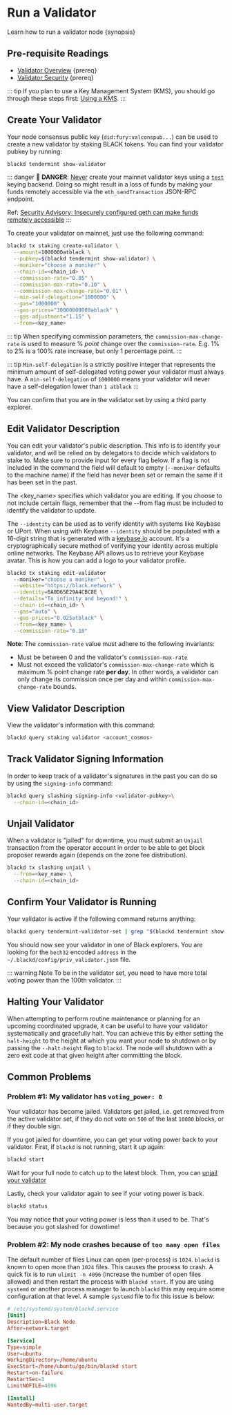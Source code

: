 <!--
order: 1
-->

# Run a Validator

Learn how to run a validator node {synopsis}

## Pre-requisite Readings

- [Validator Overview](./../overview.md) {prereq}
- [Validator Security](./../security/security.md) {prereq}

::: tip
If you plan to use a Key Management System (KMS), you should go through these steps first: [Using a KMS](./../security/kms.md).
:::

## Create Your Validator

Your node consensus public key (`did:fury:valconspub...`) can be used to create a new validator by staking BLACK tokens. You can find your validator pubkey by running:

```bash
blackd tendermint show-validator
```

::: danger
🚨 **DANGER**: <u>Never</u> create your mainnet validator keys using a [`test`](./../../users/keys/keyring.md#testing) keying backend. Doing so might result in a loss of funds by making your funds remotely accessible via the `eth_sendTransaction` JSON-RPC endpoint.

Ref: [Security Advisory: Insecurely configured geth can make funds remotely accessible](https://blog.ethereum.org/2015/08/29/security-alert-insecurely-configured-geth-can-make-funds-remotely-accessible/)
:::

To create your validator on mainnet, just use the following command:

```bash
blackd tx staking create-validator \
  --amount=1000000atblack \
  --pubkey=$(blackd tendermint show-validator) \
  --moniker="choose a moniker" \
  --chain-id=<chain_id> \
  --commission-rate="0.05" \
  --commission-max-rate="0.10" \
  --commission-max-change-rate="0.01" \
  --min-self-delegation="1000000" \
  --gas="1000000" \
  --gas-prices="30000000000ablack" \
  --gas-adjustment="1.15" \
  --from=<key_name>
```

::: tip
When specifying commission parameters, the `commission-max-change-rate` is used to measure % *point* change over the `commission-rate`. E.g. 1% to 2% is a 100% rate increase, but only 1 percentage point.
:::

::: tip
`Min-self-delegation` is a strictly positive integer that represents the minimum amount of self-delegated voting power your validator must always have. A `min-self-delegation` of `1000000` means your validator will never have a self-delegation lower than `1 atblack`
:::

You can confirm that you are in the validator set by using a third party explorer.

## Edit Validator Description

You can edit your validator's public description. This info is to identify your validator, and will be relied on by delegators to decide which validators to stake to. Make sure to provide input for every flag below. If a flag is not included in the command the field will default to empty (`--moniker` defaults to the machine name) if the field has never been set or remain the same if it has been set in the past.

The <key_name> specifies which validator you are editing. If you choose to not include certain flags, remember that the --from flag must be included to identify the validator to update.

The `--identity` can be used as to verify identity with systems like Keybase or UPort. When using with Keybase `--identity` should be populated with a 16-digit string that is generated with a [keybase.io](https://keybase.io) account. It's a cryptographically secure method of verifying your identity across multiple online networks. The Keybase API allows us to retrieve your Keybase avatar. This is how you can add a logo to your validator profile.

```bash
blackd tx staking edit-validator
  --moniker="choose a moniker" \
  --website="https://black.network" \
  --identity=6A0D65E29A4CBC8E \
  --details="To infinity and beyond!" \
  --chain-id=<chain_id> \
  --gas="auto" \
  --gas-prices="0.025atblack" \
  --from=<key_name> \
  --commission-rate="0.10"
```

**Note**: The `commission-rate` value must adhere to the following invariants:

* Must be between 0 and the validator's `commission-max-rate`
* Must not exceed the validator's `commission-max-change-rate` which is maximum
  % point change rate **per day**. In other words, a validator can only change
  its commission once per day and within `commission-max-change-rate` bounds.

## View Validator Description

View the validator's information with this command:

```bash
blackd query staking validator <account_cosmos>
```

## Track Validator Signing Information

In order to keep track of a validator's signatures in the past you can do so by using the `signing-info` command:

```bash
blackd query slashing signing-info <validator-pubkey>\
  --chain-id=<chain_id>
```

## Unjail Validator

When a validator is "jailed" for downtime, you must submit an `Unjail` transaction from the operator account in order to be able to get block proposer rewards again (depends on the zone fee distribution).

```bash
blackd tx slashing unjail \
  --from=<key_name> \
  --chain-id=<chain_id>
```

## Confirm Your Validator is Running

Your validator is active if the following command returns anything:

```bash
blackd query tendermint-validator-set | grep "$(blackd tendermint show-address)"
```

You should now see your validator in one of Black explorers. You are looking for the `bech32` encoded `address` in the `~/.blackd/config/priv_validator.json` file.

::: warning Note
To be in the validator set, you need to have more total voting power than the 100th validator.
:::

## Halting Your Validator

When attempting to perform routine maintenance or planning for an upcoming coordinated
upgrade, it can be useful to have your validator systematically and gracefully halt.
You can achieve this by either setting the `halt-height` to the height at which
you want your node to shutdown or by passing the `--halt-height` flag to `blackd`.
The node will shutdown with a zero exit code at that given height after committing
the block.

## Common Problems

### Problem #1: My validator has `voting_power: 0`

Your validator has become jailed. Validators get jailed, i.e. get removed from the active validator set, if they do not vote on `500` of the last `10000` blocks, or if they double sign.

If you got jailed for downtime, you can get your voting power back to your validator. First, if `blackd` is not running, start it up again:

```bash
blackd start
```

Wait for your full node to catch up to the latest block. Then, you can [unjail your validator](#unjail-validator)

Lastly, check your validator again to see if your voting power is back.

```bash
blackd status
```

You may notice that your voting power is less than it used to be. That's because you got slashed for downtime!

### Problem #2: My node crashes because of `too many open files`

The default number of files Linux can open (per-process) is `1024`. `blackd` is known to open more than `1024` files. This causes the process to crash. A quick fix is to run `ulimit -n 4096` (increase the number of open files allowed) and then restart the process with `blackd start`. If you are using `systemd` or another process manager to launch `blackd` this may require some configuration at that level. A sample `systemd` file to fix this issue is below:

```toml
# /etc/systemd/system/blackd.service
[Unit]
Description=Black Node
After=network.target

[Service]
Type=simple
User=ubuntu
WorkingDirectory=/home/ubuntu
ExecStart=/home/ubuntu/go/bin/blackd start
Restart=on-failure
RestartSec=3
LimitNOFILE=4096

[Install]
WantedBy=multi-user.target
```
